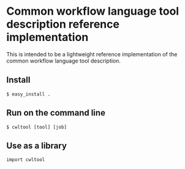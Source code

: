 # Common workflow language tool description reference implementation

This is intended to be a lightweight reference implementation of the common
workflow language tool description.

## Install

```
$ easy_install .
```

## Run on the command line

```
$ cwltool [tool] [job]
```

## Use as a library

```
import cwltool
```